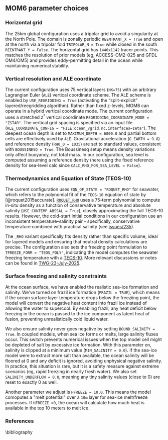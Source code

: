 ## MOM6 parameter choices

### Horizontal grid

The 25km global configuration uses a tripolar grid to avoid a singularity at the North Pole. The domain is zonally periodic `REENTRANT_X = True` and open at the north via a tripolar fold `TRIPOLAR_N = True` while closed in the south `REENTRANT_Y = False`. The horizontal grid has `1440x1142` tracer points. This matches the resolution of prior models (eg, ACCESS-OM2-025 and GFDL OM4/OM5) and provides eddy-permitting detail in the ocean while maintaining numerical stability.

### Vertical resolution and ALE coordinate
The current configuration uses 75 vertical layers (`NK=75`) with an arbitrary Lagrangian Euler (`ALE`) vertical coordinate scheme. The ALE scheme is enabled by `USE_REGRIDDING = True` (activating the “split-explicit” layered/reegridding algorithm). Rather than fixed z-levels, MOM6 can operate in a hybrid vertical coordinate mode. The current configuration uses a stretched $z^*$ vertical coordinate `REGRIDDING_COORDINATE_MODE = "ZSTAR"`. The vertical grid spacing is specified via an input file (`ALE_COORDINATE_CONFIG = "FILE:ocean_vgrid.nc,interfaces=zeta"`). The deepest ocean depth is set to `MAXIMUM_DEPTH = 6000.0` and partial bottom cells are effectively used by `ALE`. Gravitational acceleration (`G_EARTH = 9.8`) and reference density (`RHO_0 = 1035`) are set to standard values, consistent with `BOUSSINESQ = True`. The Boussinesq setup means density variations only affect buoyancy, not total mass. In our configuration, sea level is computed assuming a reference density (here using the fixed reference density for sea-level calc since `CALC_RHO_FOR_SEA_LEVEL = False`).

### Thermodynamics and Equation of State (TEOS-10)
The current configuration uses `EQN_OF_STATE = "ROQUET_RHO"` for seawater, which refers to the polynomial fit of the `TEOS-10` equation of state by [@roquet2015accurate]. [`ROQUET_RHO`](<https://mom6.readthedocs.io/en/main/api/generated/pages/Equation_of_State.html#:~:text=in%20situ%20temperature).-,ROQUET_RHO%20Equation%20of%20State,-%C2%B6>) uses a 75-term polynomial to compute in-situ density as a function of conservative temperature and absolute salinity (`USE_CONTEMP_ABSSAL = True`), closely approximating the full TEOS-10 results. However, the cold-start initial conditions in our configuration use an inconsistent temperature–salinity pair - specifically, conservative temperature combined with practical salinity (see [issues/235](https://github.com/ACCESS-NRI/access-om3-configs/issues/235)). 

The `_RHO` variant specifically fits density rather than specific volume, ideal for layered models and ensuring that neutral density calculations are precise. The configuration also sets the freezing point formulation to `TFREEZE_FORM = "TEOS_POLY"`, indicating the model computes the seawater freezing temperature with a [TEOS-10](https://www.nco.ncep.noaa.gov/pmb/codes/nwprod/hafs.v2.0.8/sorc/hafs_forecast.fd/MOM6-interface/MOM6/src/equation_of_state/_Equation_of_State.dox#:~:text=This%20one%20or%0ATEOS_poly%20must%20be%20used%20if%20you%20are%20using%20the%20ROQUET_RHO%2C%20ROQUET_SPV%20or%20TEOS%2D10%0Aequation%20of%20state.). More relevant discussions or notes can be found in [TWG-23-July-2025](https://forum.access-hive.org.au/t/cosima-twg-meeting-minutes-2025/4067/17#:~:text=Freezing%20temperature%20consistency%20between%20mom6%20and%20cice). 

### Surface freezing and salinity constraints
At the ocean surface, we have enabled the realistic sea-ice formation and salinity. We've turned on frazil ice formation (`FRAZIL = TRUE`), which means if the ocean surface layer temperature drops below the freeziing point, the model will convert the negative heat content into frazil ice instead of allowing the water to supercool. By enabling frazil, any heat deficit below freezing in the ocean is passed to the ice component as latent heat of fusion, preventing unrealistically cold liquid water. 

We also ensure salinity never goes negative by setting `BOUND_SALINITY = True`. In coupled models, when sea ice forms or melts, large salinity fluxes occur. This switch prevents numerical issues when the top model cell might be depleted of salt by excessive ice formation. With this parameter on, salinity is clipped at a minimum value (`MIN_SALINITY = 0.0`). If the sea-ice model were to extract more salt than available, the ocean salinity will be floored at 0 and any deficit is ignored, avoiding unphysical negative salinity. In practice, this situation is rare, but it is a safety measure against extreme scenarios (eg, rapid freezing in nearly fresh water). We also set `SALINITY_UNDERFLOW = 0.0`, meaning any tiny salinity values (close to 0) are reset to exactly 0 as well.

Another parameter we adjust is `HFREEZE = 10.0`. This means the model comoputes a "melt potential" over a `10m` layer for sea-ice melt/freeze processes. If `HFREEZE >0`, the ocean will calculate how much heat is available in the top 10 meters to melt ice. 


### References

\bibliography